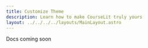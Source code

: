 ```yaml
---
title: Customize Theme
description: Learn how to make CourseLit truly yours
layout: ../../../../layouts/MainLayout.astro
---
```


Docs coming soon
